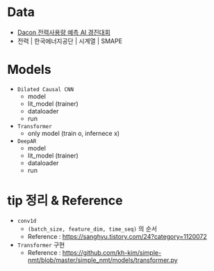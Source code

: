 # Data
- [Dacon 전력사용량 예측 AI 경진대회](https://dacon.io/competitions/official/235736/overview/description)
- 전력 | 한국에너지공단 | 시계열 | SMAPE

# Models
- `Dilated Causal CNN`
  - model
  - lit_model (trainer)
  - dataloader
  - run
- `Transformer`
  - only model (train o, infernece x)
- `DeepAR`
  - model
  - lit_model (trainer)
  - dataloader
  - run

# tip 정리 & Reference
- `conv1d`
  - `(batch_size, feature_dim, time_seq)` 의 순서
  - Reference : https://sanghyu.tistory.com/24?category=1120072
- `Transformer` 구현
  - Reference : https://github.com/kh-kim/simple-nmt/blob/master/simple_nmt/models/transformer.py